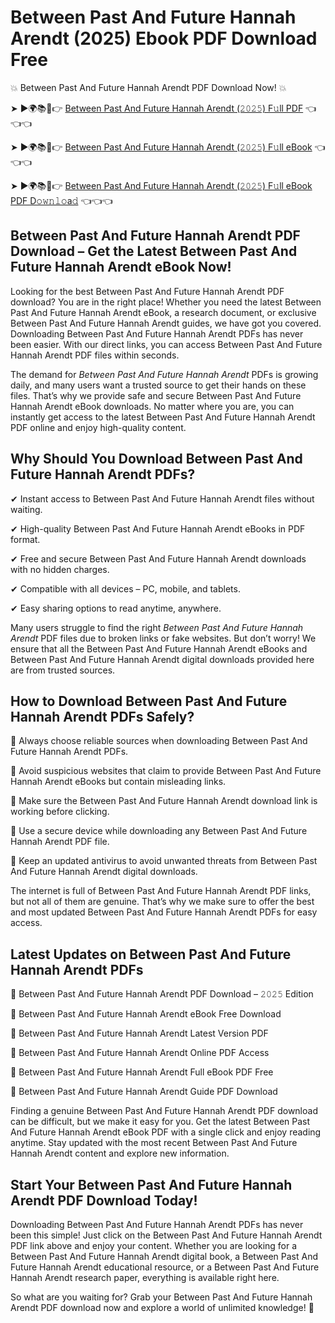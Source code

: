 # Between Past And Future Hannah Arendt (2025) Ebook PDF Download Free

💥 Between Past And Future Hannah Arendt PDF Download Now! 💥

➤ ►🌍📚📱👉 [Between Past And Future Hannah Arendt (𝟸𝟶𝟸𝟻) F𝚞ll PDF](https://getpdf.xyz/between-past-and-future-hannah-arendt) 👈👈👈


➤ ►🌍📚📱👉 [Between Past And Future Hannah Arendt (𝟸𝟶𝟸𝟻) F𝚞ll eBook](https://getpdf.xyz/between-past-and-future-hannah-arendt) 👈👈👈


➤ ►🌍📚📱👉 [Between Past And Future Hannah Arendt (𝟸𝟶𝟸𝟻) F𝚞ll eBook PDF D𝚘𝚠𝚗𝚕𝚘a𝚍](https://getpdf.xyz/between-past-and-future-hannah-arendt) 👈👈👈


## Between Past And Future Hannah Arendt PDF Download – Get the Latest Between Past And Future Hannah Arendt eBook Now!

Looking for the best Between Past And Future Hannah Arendt PDF download? You are in the right place! Whether you need the latest Between Past And Future Hannah Arendt eBook, a research document, or exclusive Between Past And Future Hannah Arendt guides, we have got you covered. Downloading Between Past And Future Hannah Arendt PDFs has never been easier. With our direct links, you can access Between Past And Future Hannah Arendt PDF files within seconds.

The demand for *Between Past And Future Hannah Arendt* PDFs is growing daily, and many users want a trusted source to get their hands on these files. That’s why we provide safe and secure Between Past And Future Hannah Arendt eBook downloads. No matter where you are, you can instantly get access to the latest Between Past And Future Hannah Arendt PDF online and enjoy high-quality content.

## Why Should You Download Between Past And Future Hannah Arendt PDFs?

✔ Instant access to Between Past And Future Hannah Arendt files without waiting.

✔ High-quality Between Past And Future Hannah Arendt eBooks in PDF format.

✔ Free and secure Between Past And Future Hannah Arendt downloads with no hidden charges.

✔ Compatible with all devices – PC, mobile, and tablets.

✔ Easy sharing options to read anytime, anywhere.

Many users struggle to find the right *Between Past And Future Hannah Arendt* PDF files due to broken links or fake websites. But don’t worry! We ensure that all the Between Past And Future Hannah Arendt eBooks and Between Past And Future Hannah Arendt digital downloads provided here are from trusted sources.

## How to Download Between Past And Future Hannah Arendt PDFs Safely?

📌 Always choose reliable sources when downloading Between Past And Future Hannah Arendt PDFs.

📌 Avoid suspicious websites that claim to provide Between Past And Future Hannah Arendt eBooks but contain misleading links.

📌 Make sure the Between Past And Future Hannah Arendt download link is working before clicking.

📌 Use a secure device while downloading any Between Past And Future Hannah Arendt PDF file.

📌 Keep an updated antivirus to avoid unwanted threats from Between Past And Future Hannah Arendt digital downloads.

The internet is full of Between Past And Future Hannah Arendt PDF links, but not all of them are genuine. That’s why we make sure to offer the best and most updated Between Past And Future Hannah Arendt PDFs for easy access.

## Latest Updates on Between Past And Future Hannah Arendt PDFs

🔹 Between Past And Future Hannah Arendt PDF Download – 𝟸𝟶𝟸𝟻 Edition

🔹 Between Past And Future Hannah Arendt eBook Free Download

🔹 Between Past And Future Hannah Arendt Latest Version PDF

🔹 Between Past And Future Hannah Arendt Online PDF Access

🔹 Between Past And Future Hannah Arendt Full eBook PDF Free

🔹 Between Past And Future Hannah Arendt Guide PDF Download

Finding a genuine Between Past And Future Hannah Arendt PDF download can be difficult, but we make it easy for you. Get the latest Between Past And Future Hannah Arendt eBook PDF with a single click and enjoy reading anytime. Stay updated with the most recent Between Past And Future Hannah Arendt content and explore new information.

## Start Your Between Past And Future Hannah Arendt PDF Download Today!

Downloading Between Past And Future Hannah Arendt PDFs has never been this simple! Just click on the Between Past And Future Hannah Arendt PDF link above and enjoy your content. Whether you are looking for a Between Past And Future Hannah Arendt digital book, a Between Past And Future Hannah Arendt educational resource, or a Between Past And Future Hannah Arendt research paper, everything is available right here.

So what are you waiting for? Grab your Between Past And Future Hannah Arendt PDF download now and explore a world of unlimited knowledge! 🚀